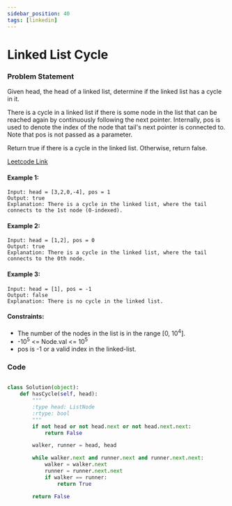 ```yaml
---
sidebar_position: 40
tags: [linkedin]
---
```


# Linked List Cycle

### Problem Statement

Given head, the head of a linked list, determine if the linked list has a cycle in it.

There is a cycle in a linked list if there is some node in the list that can be reached again by continuously following the next pointer. Internally, pos is used to denote the index of the node that tail's next pointer is connected to. Note that pos is not passed as a parameter.

Return true if there is a cycle in the linked list. Otherwise, return false.

[Leetcode Link](https://leetcode.com/problems/linked-list-cycle/)

#### Example 1:

```
Input: head = [3,2,0,-4], pos = 1
Output: true
Explanation: There is a cycle in the linked list, where the tail connects to the 1st node (0-indexed).
```

#### Example 2:

```
Input: head = [1,2], pos = 0
Output: true
Explanation: There is a cycle in the linked list, where the tail connects to the 0th node.
```

#### Example 3:

```
Input: head = [1], pos = -1
Output: false
Explanation: There is no cycle in the linked list.
```

#### Constraints:

- The number of the nodes in the list is in the range [0, 10<sup>4</sup>].
- -10<sup>5</sup> <= Node.val <= 10<sup>5</sup>
- pos is -1 or a valid index in the linked-list.

### Code

```python title="Python Code"

class Solution(object):
    def hasCycle(self, head):
        """
        :type head: ListNode
        :rtype: bool
        """
        if not head or not head.next or not head.next.next:
            return False

        walker, runner = head, head

        while walker.next and runner.next and runner.next.next:
            walker = walker.next
            runner = runner.next.next
            if walker == runner:
                return True

        return False
```
